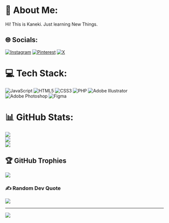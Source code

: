 # 💫 About Me:
Hi! This is Kaneki. Just learning New Things.


## 🌐 Socials:
[![Instagram](https://img.shields.io/badge/Instagram-%23E4405F.svg?logo=Instagram&logoColor=white)](https://instagram.com/shushil_thapa) [![Pinterest](https://img.shields.io/badge/Pinterest-%23E60023.svg?logo=Pinterest&logoColor=white)](https://pinterest.com/kaneki_09) [![X](https://img.shields.io/badge/X-black.svg?logo=X&logoColor=white)](https://x.com/@kanekii_09) 

# 💻 Tech Stack:
![JavaScript](https://img.shields.io/badge/javascript-%23323330.svg?style=for-the-badge&logo=javascript&logoColor=%23F7DF1E) ![HTML5](https://img.shields.io/badge/html5-%23E34F26.svg?style=for-the-badge&logo=html5&logoColor=white) ![CSS3](https://img.shields.io/badge/css3-%231572B6.svg?style=for-the-badge&logo=css3&logoColor=white) ![PHP](https://img.shields.io/badge/php-%23777BB4.svg?style=for-the-badge&logo=php&logoColor=white) ![Adobe Illustrator](https://img.shields.io/badge/adobe%20illustrator-%23FF9A00.svg?style=for-the-badge&logo=adobe%20illustrator&logoColor=white) ![Adobe Photoshop](https://img.shields.io/badge/adobe%20photoshop-%2331A8FF.svg?style=for-the-badge&logo=adobe%20photoshop&logoColor=white) ![Figma](https://img.shields.io/badge/figma-%23F24E1E.svg?style=for-the-badge&logo=figma&logoColor=white)
# 📊 GitHub Stats:
![](https://github-readme-stats.vercel.app/api?username=Kaneki-09&theme=dark&hide_border=false&include_all_commits=true&count_private=false)<br/>
![](https://github-readme-streak-stats.herokuapp.com/?user=Kaneki-09&theme=dark&hide_border=false)<br/>
![](https://github-readme-stats.vercel.app/api/top-langs/?username=Kaneki-09&theme=dark&hide_border=false&include_all_commits=true&count_private=false&layout=compact)

## 🏆 GitHub Trophies
![](https://github-profile-trophy.vercel.app/?username=Kaneki-09&theme=neon&no-frame=false&no-bg=false&margin-w=4)

### ✍️ Random Dev Quote
![](https://quotes-github-readme.vercel.app/api?type=horizontal&theme=radical)

---
[![](https://visitcount.itsvg.in/api?id=Kaneki-09&icon=0&color=0)](https://visitcount.itsvg.in)

<!-- Proudly created with GPRM ( https://gprm.itsvg.in ) -->
